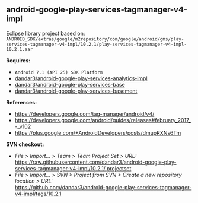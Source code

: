 ## android-google-play-services-tagmanager-v4-impl

Eclipse library project based on:<br/>
`ANDROID_SDK/extras/google/m2repository/com/google/android/gms/play-services-tagmanager-v4-impl/10.2.1/play-services-tagmanager-v4-impl-10.2.1.aar`

**Requires:**
- `Android 7.1 (API 25) SDK Platform`
- [dandar3/android-google-play-services-analytics-impl](https://github.com/dandar3/android-google-play-services-analytics-impl/tree/10.2.1)
- [dandar3/android-google-play-services-base](https://github.com/dandar3/android-google-play-services-base/tree/10.2.1)
- [dandar3/android-google-play-services-basement](https://github.com/dandar3/android-google-play-services-basement/tree/10.2.1)

**References:**
- https://developers.google.com/tag-manager/android/v4/
- https://developers.google.com/android/guides/releases#february_2017_-_v102
- https://plus.google.com/+AndroidDevelopers/posts/dmupRXNs6Tm

**SVN checkout:**
- _File > Import... > Team > Team Project Set > URL:_<br/>
  https://raw.githubusercontent.com/dandar3/android-google-play-services-tagmanager-v4-impl/10.2.1/.projectset
- _File > Import... > SVN > Project from SVN > Create a new repository location > URL:_<br/> 
  https://github.com/dandar3/android-google-play-services-tagmanager-v4-impl/tags/10.2.1
